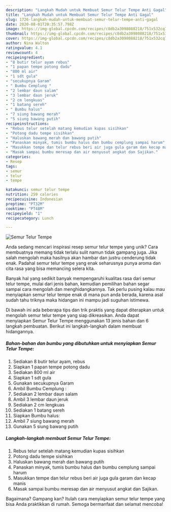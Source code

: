 ```yaml
---
description: "Langkah Mudah untuk Membuat Semur Telur Tempe Anti Gagal"
title: "Langkah Mudah untuk Membuat Semur Telur Tempe Anti Gagal"
slug: 1726-langkah-mudah-untuk-membuat-semur-telur-tempe-anti-gagal
date: 2020-08-01T20:35:57.798Z
image: https://img-global.cpcdn.com/recipes/c8db2a3098088218/751x532cq70/semur-telur-tempe-foto-resep-utama.jpg
thumbnail: https://img-global.cpcdn.com/recipes/c8db2a3098088218/751x532cq70/semur-telur-tempe-foto-resep-utama.jpg
cover: https://img-global.cpcdn.com/recipes/c8db2a3098088218/751x532cq70/semur-telur-tempe-foto-resep-utama.jpg
author: Nina Walton
ratingvalue: 4.1
reviewcount: 4
recipeingredient:
- "8 butir telur ayam rebus"
- "1 papan tempe potong dadu"
- "800 ml air"
- "1 sdt gula"
- "secukupnya Garam"
- " Bumbu Cemplung "
- "2 lembar daun salam"
- "3 lembar daun jeruk"
- "2 cm lengkuas"
- "1 batang sereh"
- " Bumbu halus"
- "7 siung bawang merah"
- "5 siung bawang putih"
recipeinstructions:
- "Rebus telur setelah matang kemudian kupas sisihkan"
- "Potong dadu tempe sisihkan"
- "Haluskan bawang merah dan bawang putih"
- "Panaskan minyak, tumis bumbu halus dan bumbu cemplung sampai harum"
- "Masukkan tempe dan telur rebus beri air juga gula garam dan kecap manis"
- "Masak sampai bumbu meresap dan air menyusut angkat dan Sajikan."
categories:
- Resep
tags:
- semur
- telur
- tempe

katakunci: semur telur tempe 
nutrition: 259 calories
recipecuisine: Indonesian
preptime: "PT32M"
cooktime: "PT48M"
recipeyield: "1"
recipecategory: Lunch

---
```



![Semur Telur Tempe](https://img-global.cpcdn.com/recipes/c8db2a3098088218/751x532cq70/semur-telur-tempe-foto-resep-utama.jpg)

Anda sedang mencari inspirasi resep semur telur tempe yang unik? Cara membuatnya memang tidak terlalu sulit namun tidak gampang juga. Jika salah mengolah maka hasilnya akan hambar dan justru cenderung tidak enak. Padahal semur telur tempe yang enak seharusnya punya aroma dan cita rasa yang bisa memancing selera kita.



Banyak hal yang sedikit banyak mempengaruhi kualitas rasa dari semur telur tempe, mulai dari jenis bahan, kemudian pemilihan bahan segar sampai cara mengolah dan menghidangkannya. Tak perlu pusing kalau mau menyiapkan semur telur tempe enak di mana pun anda berada, karena asal sudah tahu triknya maka hidangan ini mampu jadi suguhan istimewa.


Di bawah ini ada beberapa tips dan trik praktis yang dapat diterapkan untuk mengolah semur telur tempe yang siap dikreasikan. Anda dapat menyiapkan Semur Telur Tempe menggunakan 13 jenis bahan dan 6 langkah pembuatan. Berikut ini langkah-langkah dalam membuat hidangannya.

<!--inarticleads1-->

##### Bahan-bahan dan bumbu yang dibutuhkan untuk menyiapkan Semur Telur Tempe:

1. Sediakan 8 butir telur ayam, rebus
1. Siapkan 1 papan tempe potong dadu
1. Sediakan 800 ml air
1. Siapkan 1 sdt gula
1. Gunakan secukupnya Garam
1. Ambil  Bumbu Cemplung :
1. Sediakan 2 lembar daun salam
1. Ambil 3 lembar daun jeruk
1. Sediakan 2 cm lengkuas
1. Sediakan 1 batang sereh
1. Siapkan  Bumbu halus:
1. Ambil 7 siung bawang merah
1. Gunakan 5 siung bawang putih




<!--inarticleads2-->

##### Langkah-langkah membuat Semur Telur Tempe:

1. Rebus telur setelah matang kemudian kupas sisihkan
1. Potong dadu tempe sisihkan
1. Haluskan bawang merah dan bawang putih
1. Panaskan minyak, tumis bumbu halus dan bumbu cemplung sampai harum
1. Masukkan tempe dan telur rebus beri air juga gula garam dan kecap manis
1. Masak sampai bumbu meresap dan air menyusut angkat dan Sajikan.




Bagaimana? Gampang kan? Itulah cara menyiapkan semur telur tempe yang bisa Anda praktikkan di rumah. Semoga bermanfaat dan selamat mencoba!
